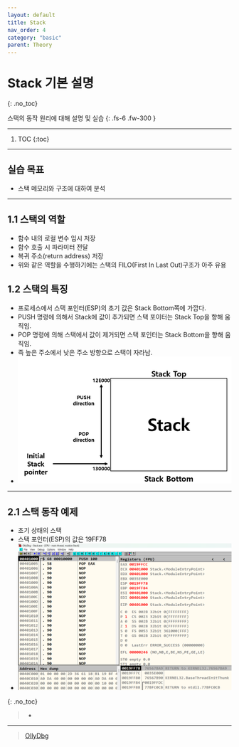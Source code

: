 ```yaml
---
layout: default
title: Stack
nav_order: 4
category: "basic"
parent: Theory
---
```


# Stack 기본 설명
{: .no_toc}

스택의 동작 원리에 대해 설명 및 실습
{: .fs-6 .fw-300 }

---

1. TOC
{:toc}

---

## 실습 목표
- 스택 메모리와 구조에 대하여 분석

---

## 1.1 스택의 역할
- 함수 내의 로컬 변수 임시 저장
- 함수 호출 시 파라미터 전달
- 복귀 주소(return address) 저장
- 위와 같은 역할을 수행하기에는 스택의 FILO(First In Last Out)구조가 아주 유용

## 1.2 스택의 특징
- 프로세스에서 스택 포인터(ESP)의 초기 값은 Stack Bottom쪽에 가깝다.
- PUSH 명령에 의해서 Stack에 값이 추가되면 스택 포이터는 Stack Top을 향해 움직임.
- POP 명령에 의해 스택에서 값이 제거되면 스택 포인터는 Stack Bottom을 향해 움직임.
- 즉 높은 주소에서 낮은 주소 방향으로 스택이 자라남.
- ![](../../../assets/images/reversing/stack/1.png)

---

## 2.1 스택 동작 예제
- 초기 상태의 스택
- 스택 포인터(ESP)의 값은 19FF78
- ![](../../../assets/images/reversing/stack/2.png)

{: .no_toc}
> - 




---

> [OllyDbg](https://www.ollydbg.de/)


